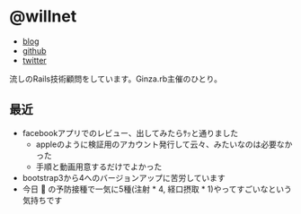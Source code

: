 # @willnet

- [blog](http://willnet.in/)
- [github](https://github.com/willnet)
- [twitter](https://twitter.com/netwillnet)

流しのRails技術顧問をしています。Ginza.rb主催のひとり。

## 最近

- facebookアプリでのレビュー、出してみたらｻｯと通りました
  - appleのように検証用のアカウント発行して云々、みたいなのは必要なかった
  - 手順と動画用意するだけでよかった
- bootstrap3から4へのバージョンアップに苦労しています
- 今日 :baby: の予防接種で一気に5種(注射 * 4, 経口摂取 * 1)やってすごいなという気持ちです
